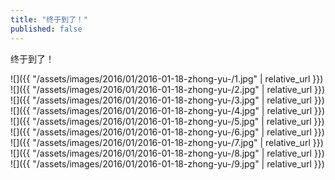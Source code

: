 ```yaml
---
title: "终于到了！"
published: false
---
```

终于到了！



![]({{ "/assets/images/2016/01/2016-01-18-zhong-yu-/1.jpg" | relative_url }})
![]({{ "/assets/images/2016/01/2016-01-18-zhong-yu-/2.jpg" | relative_url }})
![]({{ "/assets/images/2016/01/2016-01-18-zhong-yu-/3.jpg" | relative_url }})
![]({{ "/assets/images/2016/01/2016-01-18-zhong-yu-/4.jpg" | relative_url }})
![]({{ "/assets/images/2016/01/2016-01-18-zhong-yu-/5.jpg" | relative_url }})
![]({{ "/assets/images/2016/01/2016-01-18-zhong-yu-/6.jpg" | relative_url }})
![]({{ "/assets/images/2016/01/2016-01-18-zhong-yu-/7.jpg" | relative_url }})
![]({{ "/assets/images/2016/01/2016-01-18-zhong-yu-/8.jpg" | relative_url }})
![]({{ "/assets/images/2016/01/2016-01-18-zhong-yu-/9.jpg" | relative_url }})
